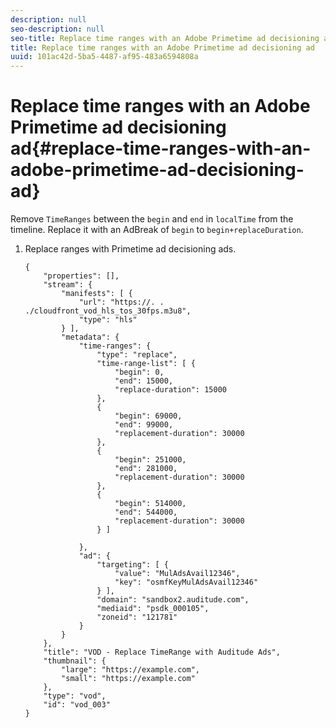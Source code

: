 ```yaml
---
description: null
seo-description: null
seo-title: Replace time ranges with an Adobe Primetime ad decisioning ad
title: Replace time ranges with an Adobe Primetime ad decisioning ad
uuid: 101ac42d-5ba5-4487-af95-483a6594808a
---
```


# Replace time ranges with an Adobe Primetime ad decisioning ad{#replace-time-ranges-with-an-adobe-primetime-ad-decisioning-ad}

Remove `TimeRanges` between the `begin` and `end` in `localTime` from the timeline. Replace it with an AdBreak of `begin` to `begin+replaceDuration`. 

1. Replace ranges with Primetime ad decisioning ads.

   ```
   {   
       "properties": [],
       "stream": {
           "manifests": [ {
               "url": "https://. . ./cloudfront_vod_hls_tos_30fps.m3u8",
               "type": "hls"
           } ],
           "metadata": {
               "time-ranges": {
                   "type": "replace",
                   "time-range-list": [ {
                       "begin": 0,
                       "end": 15000,
                       "replace-duration": 15000
                   },
                   {
                       "begin": 69000,
                       "end": 99000,
                       "replacement-duration": 30000
                   },
                   {
                       "begin": 251000,
                       "end": 281000,
                       "replacement-duration": 30000
                   },
                   {
                       "begin": 514000,
                       "end": 544000,
                       "replacement-duration": 30000
                   } ]
   
               },
               "ad": {
                   "targeting": [ {
                       "value": "MulAdsAvail12346",
                       "key": "osmfKeyMulAdsAvail12346"
                   } ],
                   "domain": "sandbox2.auditude.com",
                   "mediaid": "psdk_000105",
                   "zoneid": "121781"
               }     
           }
       },   
       "title": "VOD - Replace TimeRange with Auditude Ads",
       "thumbnail": {
           "large": "https://example.com",
           "small": "https://example.com"
       },
       "type": "vod",
       "id": "vod_003"
   }
   
   ```

